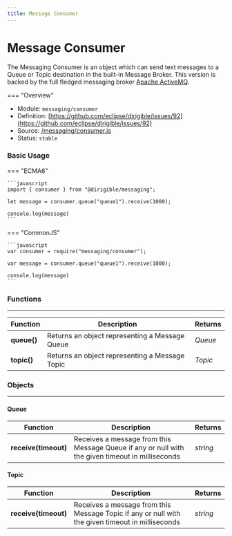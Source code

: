 ```yaml
---
title: Message Consumer
---
```


Message Consumer
===

The Messaging Consumer is an object which can send text messages to a Queue or Topic destination in the built-in Message Broker. This version is backed by the full fledged messaging broker [Apache ActiveMQ](http://activemq.apache.org/).

=== "Overview"
- Module: `messaging/consumer`
- Definition: [https://github.com/eclipse/dirigible/issues/92](https://github.com/eclipse/dirigible/issues/92)
- Source: [/messaging/consumer.js](https://github.com/eclipse/dirigible/blob/master/components/api-messaging/src/main/resources/META-INF/dirigible/messaging/consumer.js)
- Status: `stable`


### Basic Usage

=== "ECMA6"

    ```javascript
    import { consumer } from "@dirigible/messaging";

    let message = consumer.queue("queue1").receive(1000);

    console.log(message)
    ```

=== "CommonJS"

    ```javascript
    var consumer = require("messaging/consumer");

    var message = consumer.queue("queue1").receive(1000);

    console.log(message)
    ```


### Functions

---

Function     | Description | Returns
------------ | ----------- | --------
**queue()**   | Returns an object representing a Message Queue | *Queue*
**topic()**   | Returns an object representing a Message Topic | *Topic*


### Objects

---

#### Queue

Function     | Description | Returns
------------ | ----------- | --------
**receive(timeout)**   | Receives a message from this Message Queue if any or null with the given timeout in milliseconds | *string*


#### Topic

Function     | Description | Returns
------------ | ----------- | --------
**receive(timeout)**   | Receives a message from this Message Topic if any or null with the given timeout in milliseconds | *string*
